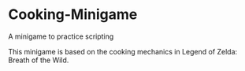 # Cooking-Minigame
A minigame to practice scripting

This minigame is based on the cooking mechanics in Legend of Zelda: Breath of the Wild. 


